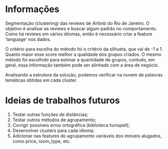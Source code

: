 # Informações

Segmentação (clustering) das reviews de Airbnb do Rio de Janeiro. O objetivo é analisar as reviews e buscar algum padrão no comportamento. Como há reviews em vários idiomas, então é necessário criar a feature 'language' nos dados.

O critério para escolha do método foi o critério da silhueta, que vai de -1 a 1. Quanto maior esse score melhor a qualidade dos grupos criados. O mesmo método foi escolhido para estimar a quantidade de grupos, contudo, em geral, essa informação também pode ser alinhado com a área de negócio.

Analisando a estrutura da solução, podemos verificar na nuvem de palavras temáticas obtidas em cada cluster.

# Ideias de trabalhos futuros

1. Testar outras funções de distâncias;
2. Testar outros métodos de agrupamento;
3. Corrigir possíveis erros ortográfica (biblioteca hunspell);
4. Desenvolver clusters para cada idioma;
5. Adicionar nas features do agrupamento variáveis dos imóveis alugados, como price, room_type, etc.